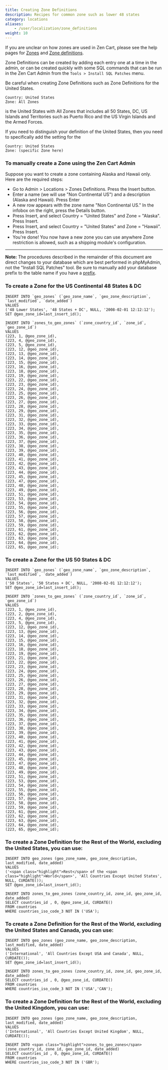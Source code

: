 ```yaml
---
title: Creating Zone Definitions 
description: Recipes for common zone such as lower 48 states 
category: locations 
aliases: 
    - /user/localization/zone_definitions
weight: 10
---
```


If you are unclear on how zones are used in Zen Cart, please see the help pages for [Zones](/user/admin_pages/locations/zones/) and [Zone definitions](/user/admin_pages/locations/zones_definitions/). 

Zone Definitions can be created by adding each entry one at a time in the admin, or can be created quickly with some SQL commands that can be run in the Zen Cart Admin from the `Tools > Install SQL Patches` menu. 

Be careful when creating Zone Definitions such as Zone Definitions for the United States.  

```
Country: United States  
Zone: All Zones  
```

is the United States with All Zones that includes all 50 States, DC, US Islands and Territories such as Puerto Rico and the US Virgin Islands and the Armed Forces.  

If you need to distinguish your definition of the United States, then you need to specifically add the setting for the  

```
Country: United States  
Zone: (specific Zone here)  
```

### To manually create a Zone using the Zen Cart Admin 
Suppose you want to create a zone containing Alaska and Hawaii only.  
Here are the required steps: 

- Go to Admin > Locations > Zones Definitions.  Press the Insert button. 
- Enter a name (we will use "Non Continental US") and a description (Alaska and Hawaii). Press Enter
- A new row appears with the zone name "Non Continental US." In the infobox on the right, press the Details button. 
- Press Insert, and select Country = "United States" and Zone = "Alaska".  Press Insert. 
- Press Insert, and select Country = "United States" and Zone = "Hawaii".  Press Insert. 
- You're done!  You now have a new zone you can use anywhere Zone restriction is allowed, such as a shipping module's configuration. 

<hr>

**Note:** The procedures described in the remainder of this document
are direct changes to your database which are best performed in phpMyAdmin, not the "Install SQL Patches" tool.   Be sure to manually add your database prefix to the table name if you have a [prefix](/user/miscellaneous/configure/#db_prefix).

### To create a Zone for the US Continental 48 States & DC

```
INSERT INTO `geo_zones` (`geo_zone_name`, `geo_zone_description`, `last_modified`, `date_added`)   
VALUES   
('48 Lower States', '48 States + DC', NULL, '2008-02-01 12:12:12');  
SET @geo_zone_id=last_insert_id();

INSERT INTO `zones_to_geo_zones` (`zone_country_id`, `zone_id`, `geo_zone_id`)   
VALUES  
(223, 1, @geo_zone_id),  
(223, 4, @geo_zone_id),  
(223, 5, @geo_zone_id),  
(223, 12, @geo_zone_id),  
(223, 13, @geo_zone_id),  
(223, 14, @geo_zone_id),  
(223, 15, @geo_zone_id),  
(223, 16, @geo_zone_id),  
(223, 18, @geo_zone_id),  
(223, 19, @geo_zone_id),  
(223, 22, @geo_zone_id),  
(223, 23, @geo_zone_id),  
(223, 24, @geo_zone_id),  
(223, 25, @geo_zone_id),  
(223, 26, @geo_zone_id),  
(223, 27, @geo_zone_id),  
(223, 28, @geo_zone_id),  
(223, 29, @geo_zone_id),  
(223, 31, @geo_zone_id),  
(223, 32, @geo_zone_id),  
(223, 33, @geo_zone_id),  
(223, 34, @geo_zone_id),  
(223, 35, @geo_zone_id),  
(223, 36, @geo_zone_id),  
(223, 37, @geo_zone_id),  
(223, 38, @geo_zone_id),  
(223, 39, @geo_zone_id),  
(223, 40, @geo_zone_id),  
(223, 41, @geo_zone_id),  
(223, 42, @geo_zone_id),  
(223, 43, @geo_zone_id),  
(223, 44, @geo_zone_id),  
(223, 45, @geo_zone_id),  
(223, 47, @geo_zone_id),  
(223, 48, @geo_zone_id),  
(223, 49, @geo_zone_id),  
(223, 51, @geo_zone_id),  
(223, 53, @geo_zone_id),  
(223, 54, @geo_zone_id),  
(223, 55, @geo_zone_id),  
(223, 56, @geo_zone_id),  
(223, 57, @geo_zone_id),  
(223, 58, @geo_zone_id),  
(223, 59, @geo_zone_id),  
(223, 61, @geo_zone_id),  
(223, 62, @geo_zone_id),  
(223, 63, @geo_zone_id),  
(223, 64, @geo_zone_id),  
(223, 65, @geo_zone_id);  
```

### To create a Zone for the US 50 States & DC

```
INSERT INTO `geo_zones` (`geo_zone_name`, `geo_zone_description`, `last_modified`, `date_added`) 
VALUES 
('50 States', '50 States + DC', NULL, '2008-02-01 12:12:12');
SET @geo_zone_id=last_insert_id();

INSERT INTO `zones_to_geo_zones` (`zone_country_id`, `zone_id`, `geo_zone_id`) 
VALUES
(223, 1, @geo_zone_id),
(223, 2, @geo_zone_id),
(223, 4, @geo_zone_id),
(223, 5, @geo_zone_id),
(223, 12, @geo_zone_id),
(223, 13, @geo_zone_id),
(223, 14, @geo_zone_id),
(223, 15, @geo_zone_id),
(223, 16, @geo_zone_id),
(223, 18, @geo_zone_id),
(223, 19, @geo_zone_id),
(223, 21, @geo_zone_id),
(223, 22, @geo_zone_id),
(223, 23, @geo_zone_id),
(223, 24, @geo_zone_id),
(223, 25, @geo_zone_id),
(223, 26, @geo_zone_id),
(223, 27, @geo_zone_id),
(223, 28, @geo_zone_id),
(223, 29, @geo_zone_id),
(223, 31, @geo_zone_id),
(223, 32, @geo_zone_id),
(223, 33, @geo_zone_id),
(223, 34, @geo_zone_id),
(223, 35, @geo_zone_id),
(223, 36, @geo_zone_id),
(223, 37, @geo_zone_id),
(223, 38, @geo_zone_id),
(223, 39, @geo_zone_id),
(223, 40, @geo_zone_id),
(223, 41, @geo_zone_id),
(223, 42, @geo_zone_id),
(223, 43, @geo_zone_id),
(223, 44, @geo_zone_id),
(223, 45, @geo_zone_id),
(223, 47, @geo_zone_id),
(223, 48, @geo_zone_id),
(223, 49, @geo_zone_id),
(223, 51, @geo_zone_id),
(223, 53, @geo_zone_id),
(223, 54, @geo_zone_id),
(223, 55, @geo_zone_id),
(223, 56, @geo_zone_id),
(223, 57, @geo_zone_id),
(223, 58, @geo_zone_id),
(223, 59, @geo_zone_id),
(223, 61, @geo_zone_id),
(223, 62, @geo_zone_id),
(223, 63, @geo_zone_id),
(223, 64, @geo_zone_id),
(223, 65, @geo_zone_id);  

```

### To create a Zone Definition for the Rest of the World, excluding the United States, you can use:

```
INSERT INTO geo_zones (geo_zone_name, geo_zone_description, last_modified, date_added)   
VALUES   
('<span class="highlight">Rest</span> of the <span class="highlight">World</span>', 'All Countries Except United States', NULL, CURDATE());  
SET @geo_zone_id=last_insert_id();

INSERT INTO zones_to_geo_zones (zone_country_id, zone_id, geo_zone_id, date_added)   
SELECT countries_id , 0, @geo_zone_id, CURDATE()   
FROM countries   
WHERE countries_iso_code_3 NOT IN ('USA');  
```

### To create a Zone Definition for the Rest of the World, excluding the United States and Canada, you can use:

```
INSERT INTO geo_zones (geo_zone_name, geo_zone_description, last_modified, date_added)   
VALUES   
('International', 'All Countries Except USA and Canada', NULL, CURDATE());  
SET @geo_zone_id=last_insert_id();

INSERT INTO zones_to_geo_zones (zone_country_id, zone_id, geo_zone_id, date_added)  
SELECT countries_id , 0, @geo_zone_id, CURDATE()  
FROM countries  
WHERE countries_iso_code_3 NOT IN ('USA','CAN');  
```

### To create a Zone Definition for the Rest of the World, excluding the United Kingdom, you can use:

```
INSERT INTO geo_zones (geo_zone_name, geo_zone_description, last_modified, date_added)   
VALUES   
('International', 'All Countries Except United Kingdom', NULL, CURDATE());  

INSERT INTO <span class="highlight">zones_to_geo_zones</span> (zone_country_id, zone_id, geo_zone_id, date_added)   
SELECT countries_id , 0, @geo_zone_id, CURDATE()   
FROM countries   
WHERE countries_iso_code_3 NOT IN ('GBR');  
```


